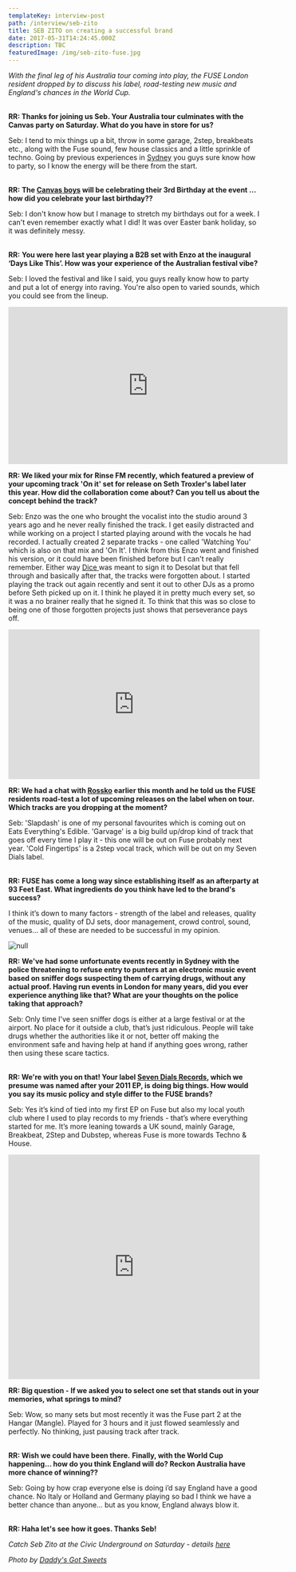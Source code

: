 ```yaml
---
templateKey: interview-post
path: /interview/seb-zito
title: SEB ZITO on creating a successful brand
date: 2017-05-31T14:24:45.000Z
description: TBC
featuredImage: /img/seb-zito-fuse.jpg
---
```

_With the final leg of his Australia tour coming into play, the FUSE London resident dropped by to discuss his label, road-testing new music and England's chances in the World Cup._
 <br><br>

**RR: Thanks for joining us Seb. Your Australia tour culminates with the Canvas party on Saturday. What do you have in store for us?**

Seb: I tend to mix things up a bit, throw in some garage, 2step, breakbeats etc., along with the Fuse sound, few house classics and a little sprinkle of techno. Going by previous experiences in [Sydney](https://www.ravereviewz.net/Events-Location/Sydney) you guys sure know how to party, so I know the energy will be there from the start.
<br><br>

**RR:** **The [Canvas boys](https://magazine.ravereviewz.net/interview/nathan-mitch) will be celebrating their 3rd Birthday at the event ... how did you celebrate your last birthday??**

Seb: I don't know how but I manage to stretch my birthdays out for a week. I can't even remember exactly what I did! It was over Easter bank holiday, so it was definitely messy.
<br><br> 

**RR:** **You were here last year playing a B2B set with Enzo at the inaugural ‘Days Like This’. How was your experience of the Australian festival vibe?**

Seb: I loved the festival and like I said, you guys really know how to party and put a lot of energy into raving. You're also open to varied sounds, which you could see from the lineup.

<iframe width="560" height="315" src="https://www.youtube.com/embed/-BbDiUMmTiE" frameborder="0" allow="autoplay; encrypted-media" allowfullscreen></iframe>

**RR: We liked your mix for Rinse FM recently, which featured a preview of your upcoming track 'On it' set for release on Seth Troxler's label later this year. How did the collaboration come about? Can you tell us about the concept behind the track?**

Seb: Enzo was the one who brought the vocalist into the studio around 3 years ago and he never really finished the track. I get easily distracted and while working on a project I started playing around with the vocals he had recorded. I actually created 2 separate tracks - one called 'Watching You' which is also on that mix and 'On It'. I think from this Enzo went and finished his version, or it could have been finished before but I can't really remember. Either way [Dice ](https://www.facebook.com/locodiceofc/)was meant to sign it to Desolat but that fell through and basically after that, the tracks were forgotten about. I started playing the track out again recently and sent it out to other DJs as a promo before Seth picked up on it. I think he played it in pretty much every set, so it was a no brainer really that he signed it. To think that this was so close to being one of those forgotten projects just shows that perseverance pays off.

<iframe width="100%" height="300" scrolling="no" frameborder="no" allow="autoplay" src="https://w.soundcloud.com/player/?url=https%3A//api.soundcloud.com/tracks/455523630&color=%23ff5500&auto_play=false&hide_related=true&show_comments=false&show_user=true&show_reposts=false&show_teaser=false&visual=true"></iframe>

**RR: We had a chat with [Rossko](https://magazine.ravereviewz.net/interview/rossko) earlier this month and he told us the FUSE residents road-test a lot of upcoming releases on the label when on tour.  Which tracks are you dropping at the moment?**

Seb: 'Slapdash' is one of my personal favourites which is coming out on Eats Everything's Edible. 'Garvage' is a big build up/drop kind of track that goes off every time I play it - this one will be out on Fuse probably next year. 'Cold Fingertips' is a 2step vocal track, which will be out on my Seven Dials label.
<br><br>

**RR:** **FUSE has come a long way since establishing itself as an afterparty at 93 Feet East. What ingredients do you think have led to the brand's success?**

I think it’s down to many factors - strength of the label and releases, quality of the music, quality of DJ sets, door management, crowd control, sound, venues... all of these are needed to be successful in my opinion.

![null](/img/seb-zito-dj.jpg)

**RR:** **We've had some unfortunate events recently in Sydney with the police threatening to refuse entry to punters at an electronic music event based on sniffer dogs suspecting them of carrying drugs, without any actual proof. Having run events in London for many years, did you ever experience anything like that? What are your thoughts on the police taking that approach?**

Seb: Only time I've seen sniffer dogs is either at a large festival or at the airport. No place for it outside a club, that’s just ridiculous. People will take drugs whether the authorities like it or not, better off making the environment safe and having help at hand if anything goes wrong, rather then using these scare tactics.
<br><br>

**RR: We're with you on that! Your label [Seven Dials Records](https://soundcloud.com/sevendialsrecords), which we presume was named after your 2011 EP, is doing big things. How would you say its music policy and style differ to the FUSE brands?**

Seb: Yes it’s kind of tied into my first EP on Fuse but also my local youth club where I used to play records to my friends - that’s where everything started for me. It’s more leaning towards a UK sound, mainly Garage, Breakbeat, 2Step and Dubstep, whereas Fuse is more towards Techno & House.

<iframe width="100%" height="450" scrolling="no" frameborder="no" allow="autoplay" src="https://w.soundcloud.com/player/?url=https%3A//api.soundcloud.com/playlists/1397209&color=%23ff5500&auto_play=false&hide_related=true&show_comments=false&show_user=false&show_reposts=false&show_teaser=false"></iframe>

**RR: Big question - If we asked you to select one set that stands out in your memories, what springs to mind?**

Seb: Wow, so many sets but most recently it was the Fuse part 2 at the Hangar (Mangle). Played for 3 hours and it just flowed seamlessly and perfectly. No thinking, just pausing track after track.
<br><br> 

**RR: Wish we could have been there.** **Finally, with the World Cup happening... how do you think England will do? Reckon Australia have more chance of winning??**

Seb: Going by how crap everyone else is doing i’d say England have a good chance. No Italy or Holland and Germany playing so bad I think we have a better chance than anyone... but as you know, England always blow it.
<br><br>

**RR: Haha let's see how it goes. Thanks Seb!**

_Catch Seb Zito at the Civic Underground on Saturday - details [here](https://bit.ly/2l8VIaH)_

_Photo by [Daddy's Got Sweets](https://daddysgotsweets.carbonmade.com/contact)_
